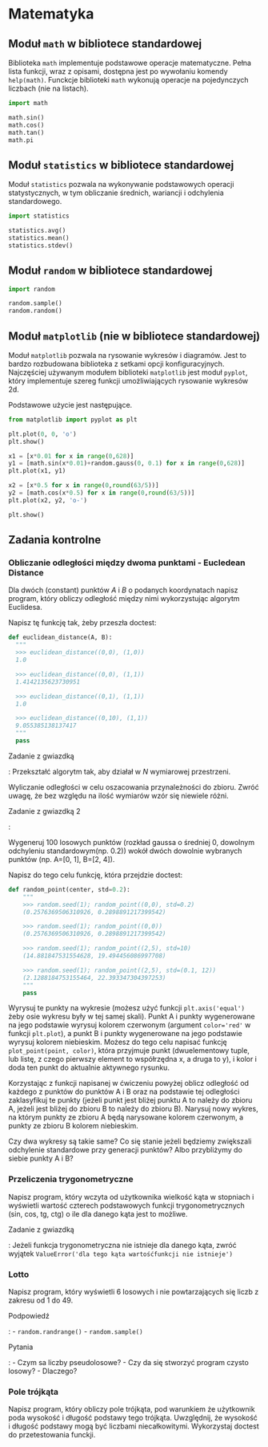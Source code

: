 # Matematyka

## Moduł `math` w bibliotece standardowej

Biblioteka `math` implementuje podstawowe operacje matematyczne. Pełna lista funkcji, wraz z opisami, dostępna jest po wywołaniu komendy `help(math)`. Funckcje biblioteki `math` wykonują operacje na pojedynczych liczbach (nie na listach).

``` python
import math

math.sin()
math.cos()
math.tan()
math.pi
```

## Moduł `statistics` w bibliotece standardowej

Moduł `statistics` pozwala na wykonywanie podstawowych operacji statystycznych, w tym obliczanie średnich, wariancji i odchylenia standardowego.

``` python
import statistics

statistics.avg()
statistics.mean()
statistics.stdev()
```

## Moduł `random` w bibliotece standardowej

``` python
import random

random.sample()
random.random()
```

## Moduł `matplotlib` (nie w bibliotece standardowej)

Moduł `matplotlib` pozwala na rysowanie wykresów i diagramów. Jest to bardzo rozbudowana biblioteka z setkami opcji konfiguracyjnych. Najczęściej używanym modułem biblioteki `matplotlib` jest moduł `pyplot`, który implementuje szereg funkcji umożliwiających rysowanie wykresów 2d.

Podstawowe użycie jest następujące.

``` python
from matplotlib import pyplot as plt
```

``` python
plt.plot(0, 0, 'o')
plt.show()
```

``` python
x1 = [x*0.01 for x in range(0,628)]
y1 = [math.sin(x*0.01)+random.gauss(0, 0.1) for x in range(0,628)]
plt.plot(x1, y1)

x2 = [x*0.5 for x in range(0,round(63/5))]
y2 = [math.cos(x*0.5) for x in range(0,round(63/5))]
plt.plot(x2, y2, 'o-')

plt.show()
```

## Zadania kontrolne

### Obliczanie odległości między dwoma punktami - Eucledean Distance

Dla dwóch (constant) punktów $A$ i $B$ o podanych koordynatach napisz program, który obliczy odległość między nimi wykorzystując algorytm Euclidesa.

Napisz tę funkcję tak, żeby przeszła doctest:

``` python
def euclidean_distance(A, B):
  """
  >>> euclidean_distance((0,0), (1,0))
  1.0

  >>> euclidean_distance((0,0), (1,1))
  1.4142135623730951

  >>> euclidean_distance((0,1), (1,1))
  1.0

  >>> euclidean_distance((0,10), (1,1))
  9.055385138137417
  """
  pass
```

Zadanie z gwiazdką

:   Przekształć algorytm tak, aby działał w $N$ wymiarowej przestrzeni.

Wyliczanie odległości w celu oszacowania przynależności do zbioru. Zwróć uwagę, że bez względu na ilość wymiarów wzór się niewiele różni.

Zadanie z gwiazdką 2

:   

Wygeneruj 100 losowych punktów (rozkład gaussa o średniej 0, dowolnym odchyleniu standardowym(np. 0.2)) wokół dwóch dowolnie wybranych punktów (np. A=\[0, 1\], B=\[2, 4\]).

Napisz do tego celu funkcję, która przejdzie doctest:

``` python
def random_point(center, std=0.2):
    """
    >>> random.seed(1); random_point((0,0), std=0.2)
    (0.2576369506310926, 0.2898891217399542)

    >>> random.seed(1); random_point((0,0))
    (0.2576369506310926, 0.2898891217399542)

    >>> random.seed(1); random_point((2,5), std=10)
    (14.881847531554628, 19.494456086997708)

    >>> random.seed(1); random_point((2,5), std=(0.1, 12))
    (2.1288184753155464, 22.393347304397253)
    """
    pass
```

Wyrysuj te punkty na wykresie (możesz użyć funkcji `plt.axis('equal')` żeby osie wykresu były w tej samej skali). Punkt A i punkty wygenerowane na jego podstawie wyrysuj kolorem czerwonym (argument `color='red'` w funkcji `plt.plot`), a punkt B i punkty wygenerowane na jego podstawie wyrysuj kolorem niebieskim. Możesz do tego celu napisać funkcję `plot_point(point, color)`, która przyjmuje punkt (dwuelementowy tuple, lub listę, z czego pierwszy element to współrzędna x, a druga to y), i kolor i doda ten punkt do aktualnie aktywnego rysunku.

Korzystając z funkcji napisanej w ćwiczeniu powyżej oblicz odległość od każdego z punktów do punktów A i B oraz na podstawie tej odległości zaklasyfikuj te punkty (jeżeli punkt jest bliżej punktu A to należy do zbioru A, jeżeli jest bliżej do zbioru B to należy do zbioru B). Narysuj nowy wykres, na którym punkty ze zbioru A będą narysowane kolorem czerwonym, a punkty ze zbioru B kolorem niebieskim.

Czy dwa wykresy są takie same? Co się stanie jeżeli będziemy zwiększali odchylenie standardowe przy generacji punktów? Albo przybliżymy do siebie punkty A i B?

### Przeliczenia trygonometryczne

Napisz program, który wczyta od użytkownika wielkość kąta w stopniach i wyświetli wartość czterech podstawowych funkcji trygonometrycznych (sin, cos, tg, ctg) o ile dla danego kąta jest to możliwe.

Zadanie z gwiazdką

:   Jeżeli funkcja trygonometryczna nie istnieje dla danego kąta, zwróć wyjątek `ValueError('dla tego kąta wartośćfunkcji nie istnieje')`

### Lotto

Napisz program, który wyświetli 6 losowych i nie powtarzających się liczb z zakresu od 1 do 49.

Podpowiedź

:   -   `random.randrange()`
    -   `random.sample()`

Pytania

:   -   Czym sa liczby pseudolosowe?
    -   Czy da się stworzyć program czysto losowy?
    -   Dlaczego?

### Pole trójkąta

Napisz program, który obliczy pole trójkąta, pod warunkiem że użytkownik poda wysokość i długość podstawy tego trójkąta. Uwzględnij, że wysokość i długość podstawy mogą być liczbami niecałkowitymi. Wykorzystaj doctest do przetestowania funckji.

